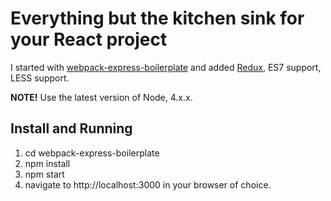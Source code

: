 # Everything but the kitchen sink for your React project

I started with [webpack-express-boilerplate](https://github.com/christianalfoni/webpack-express-boilerplate) and added [Redux](https://github.com/reactjs/redux), ES7 support, LESS support.

**NOTE!** Use the latest version of Node, 4.x.x.

## Install and Running

1. cd webpack-express-boilerplate
2. npm install
3. npm start
4. navigate to http://localhost:3000 in your browser of choice.
